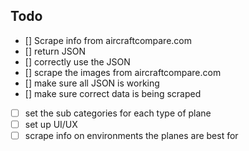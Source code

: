 ## Todo


-   [] Scrape info from aircraftcompare.com
-   [] return JSON
-   [] correctly use the JSON
-   [] scrape the images from aircraftcompare.com
-   [] make sure all JSON is working
-   [] make sure correct data is being scraped
-   [ ] set the sub categories for each type of plane
-   [ ] set up UI/UX
-   [ ] scrape info on environments the planes are best for

